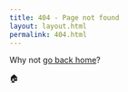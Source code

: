 ```yaml
---
title: 404 - Page not found
layout: layout.html
permalink: 404.html
---
```


Why not [go back home](/)?

<span class="home">🏠</span>
